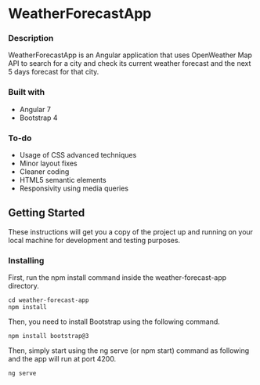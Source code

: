 # WeatherForecastApp

### Description 
WeatherForecastApp is an Angular application that uses OpenWeather Map API to search for a city and check its current weather forecast and the next 5 days forecast for that city. 

### Built with
- Angular 7 
- Bootstrap 4

### To-do 
- Usage of CSS advanced techniques 
- Minor layout fixes 
- Cleaner coding
- HTML5 semantic elements 
- Responsivity using media queries

## Getting Started

These instructions will get you a copy of the project up and running on your local machine for development and testing purposes.

### Installing

First, run the npm install command inside the weather-forecast-app directory.  

```
cd weather-forecast-app
npm install
```
Then, you need to install Bootstrap using the following command.

```
npm install bootstrap@3

```
Then, simply start using the ng serve (or npm start) command as following and the app will run at port 4200.
```
ng serve
```
